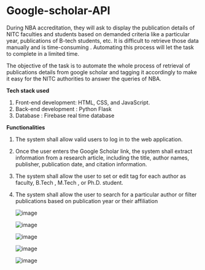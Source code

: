 # Google-scholar-API
During NBA accreditation, they will ask to display the publication details of NITC faculties and students based on demanded criteria like a particular year, publications of B-tech students, etc.
It is difficult to retrieve those data manually and is time-consuming . Automating this process will let the task to complete in a limited time.

The objective of the task is to automate the whole process of retrieval of publications details from google scholar and tagging it accordingly to make it easy for the NITC authorities to answer the queries of NBA.

**Tech stack used**
1. Front-end development: HTML, CSS, and JavaScript. 
2. Back-end development : Python Flask
3. Database : Firebase real time database

**Functionalities**
1. The system shall allow valid users to log in to the web application.
2. Once the user enters the Google Scholar link, the system shall extract information from a research article, including the title, author names, publisher,  publication date, and citation information.
3. The system shall allow the user to set or edit tag for each author as faculty, B.Tech , M.Tech , or Ph.D. student.
4. The system shall allow the user to search for a particular author or filter publications based on publication year or their affiliation

   ![image](https://github.com/N0oshin/Google-scholar-API/assets/98681539/81b58cc1-da39-4524-ae26-1563400ce593)

   ![image](https://github.com/N0oshin/Google-scholar-API/assets/98681539/662f9e36-8fe2-44ec-89ad-024f69f86bb7)

   ![image](https://github.com/N0oshin/Google-scholar-API/assets/98681539/74206fb5-0072-41d1-b0d3-db314163f2f2)

   ![image](https://github.com/N0oshin/Google-scholar-API/assets/98681539/5d37e580-c96b-481d-a2b1-460072222f0b)

   ![image](https://github.com/N0oshin/Google-scholar-API/assets/98681539/90f89b4f-59d1-442c-8f7b-085a79ab5d0b)








